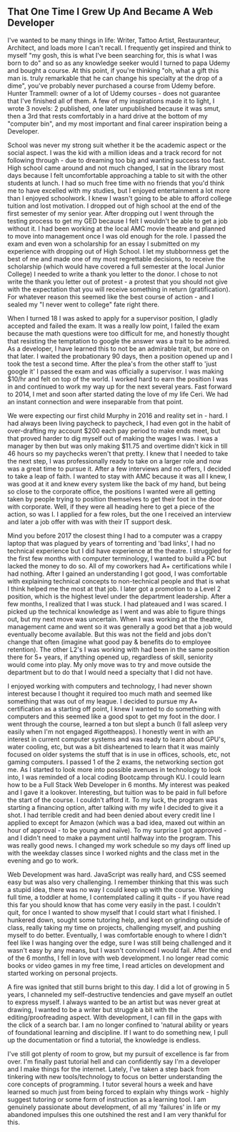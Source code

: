 ## That One Time I Grew Up And Became A Web Developer

I've wanted to be many things in life: Writer, Tattoo Artist, Restauranteur, Architect, and loads more I can't recall. I frequently get inspired and think to myself "my gosh, this is what I've been searching for, this is what I was born to do" and so as any knowledge seeker would I turned to papa Udemy and bought a course. At this point, if you're thinking "oh, what a gift this man is. truly remarkable that he can change his specialty at the drop of a dime", you've probably never purchased a course from Udemy before. Hunter Trammell: owner of a lot of Udemy courses - does not guarantee that I've finished all of them. A few of my inspirations made it to light, I wrote 3 novels: 2 published, one later unpublished because it was smut, then a 3rd that rests comfortably in a hard drive at the bottom of my "computer bin", and my most important and final career inspiration being a Developer.

School was never my strong suit whether it be the academic aspect or the social aspect. I was the kid with a million ideas and a track record for not following through - due to dreaming too big and wanting success too fast. High school came around and not much changed, I sat in the library most days because I felt uncomfortable approaching a table to sit with the other students at lunch. I had so much free time with no friends that you'd think me to have excelled with my studies, but I enjoyed entertainment a lot more than I enjoyed schoolwork. I knew I wasn't going to be able to afford college tuition and lost motivation. I dropped out of high school at the end of the first semester of my senior year. After dropping out I went through the testing process to get my GED because I felt I wouldn't be able to get a job without it. I had been working at the local AMC movie theatre and planned to move into management once I was old enough for the role. I passed the exam and even won a scholarship for an essay I submitted on my experience with dropping out of High School. I let my stubbornness get the best of me and made one of my most regrettable decisions, to receive the scholarship (which would have covered a full semester at the local Junior College) I needed to write a thank you letter to the donor. I chose to not write the thank you letter out of protest - a protest that you should not give with the expectation that you will receive something in return (gratification). For whatever reason this seemed like the best course of action - and I sealed my "I never went to college" fate right there.

When I turned 18 I was asked to apply for a supervisor position, I gladly accepted and failed the exam. It was a really low point, I failed the exam because the math questions were too difficult for me, and honestly thought that resisting the temptation to google the answer was a trait to be admired. As a developer, I have learned this to not be an admirable trait, but more on that later. I waited the probationary 90 days, then a position opened up and I took the test a second time. After the plea's from the other staff to 'just google it' I passed the exam and was officially a supervisor. I was making $10/hr and felt on top of the world. I worked hard to earn the position I was in and continued to work my way up for the next several years. Fast forward to 2014, I met and soon after started dating the love of my life Ceri. We had an instant connection and were inseparable from that point.

We were expecting our first child Murphy in 2016 and reality set in - hard. I had always been living paycheck to paycheck, I had even got in the habit of over-drafting my account $200 each pay period to make ends meet, but that proved harder to dig myself out of making the wages I was. I was a manager by then but was only making $11.75 and overtime didn't kick in till 46 hours so my paychecks weren't that pretty. I knew that I needed to take the next step, I was professionally ready to take on a larger role and now was a great time to pursue it. After a few interviews and no offers, I decided to take a leap of faith. I wanted to stay with AMC because it was all I knew, I was good at it and knew every system like the back of my hand, but being so close to the corporate office, the positions I wanted were all getting taken by people trying to position themselves to get their foot in the door with corporate. Well, if they were all heading here to get a piece of the action, so was I. I applied for a few roles, but the one I received an interview and later a job offer with was with their IT support desk.

Mind you before 2017 the closest thing I had to a computer was a crappy laptop that was plagued by years of torrenting and 'bad links', I had no technical experience but I did have experience at the theatre. I struggled for the first few months with computer terminology, I wanted to build a PC but lacked the money to do so. All of my coworkers had A+ certifications while I had nothing. After I gained an understanding I got good, I was comfortable with explaining technical concepts to non-technical people and that is what I think helped me the most at that job. I later got a promotion to a Level 2 position, which is the highest level under the department leadership. After a few months, I realized that I was stuck. I had plateaued and I was scared. I picked up the technical knowledge as I went and was able to figure things out, but my next move was uncertain. When I was working at the theatre, management came and went so it was generally a good bet that a job would eventually become available. But this was not the field and jobs don't change that often (imagine what good pay & benefits do to employee retention). The other L2's I was working with had been in the same position there for 5+ years, if anything opened up, regardless of skill, seniority would come into play. My only move was to try and move outside the department but to do that I would need a specialty that I did not have.

I enjoyed working with computers and technology, I had never shown interest because I thought it required too much math and seemed like something that was out of my league. I decided to pursue my A+ certification as a starting off point, I knew I wanted to do something with computers and this seemed like a good spot to get my foot in the door. I went through the course, learned a ton but slept a bunch (I fall asleep very easily when I'm not engaged #igottheapps). I honestly went in with an interest in current computer systems and was ready to learn about GPU's, water cooling, etc, but was a bit disheartened to learn that it was mainly focused on older systems the stuff that is in use in offices, schools, etc, not gaming computers. I passed 1 of the 2 exams, the networking section got me. As I started to look more into possible avenues in technology to look into, I was reminded of a local coding Bootcamp through KU. I could learn how to be a Full Stack Web Developer in 6 months. My interest was peaked and I gave it a lookover. Interesting, but tuition was to be paid in full before the start of the course. I couldn't afford it. To my luck, the program was starting a financing option, after talking with my wife I decided to give it a shot. I had terrible credit and had been denied about every credit line I applied to except for Amazon (which was a bad idea, maxed out within an hour of approval - to be young and naïve). To my surprise I got approved - and I didn't need to make a payment until halfway into the program. This was really good news. I changed my work schedule so my days off lined up with the weekday classes since I worked nights and the class met in the evening and go to work.

Web Development was hard. JavaScript was really hard, and CSS seemed easy but was also very challenging. I remember thinking that this was such a stupid idea, there was no way I could keep up with the course. Working full time, a toddler at home, I contemplated calling it quits - if you have read this far you should know that has come very easily in the past. I couldn't quit, for once I wanted to show myself that I could start what I finished. I hunkered down, sought some tutoring help, and kept on grinding outside of class, really taking my time on projects, challenging myself, and pushing myself to do better. Eventually, I was comfortable enough to where I didn't feel like I was hanging over the edge, sure I was still being challenged and it wasn't easy by any means, but I wasn't convinced I would fail. After the end of the 6 months, I fell in love with web development. I no longer read comic books or video games in my free time, I read articles on development and started working on personal projects.

A fire was ignited that still burns bright to this day. I did a lot of growing in 5 years, I channeled my self-destructive tendencies and gave myself an outlet to express myself. I always wanted to be an artist but was never great at drawing, I wanted to be a writer but struggle a bit with the editing/proofreading aspect. With development, I can fill in the gaps with the click of a search bar. I am no longer confined to 'natural ability or years of foundational learning and discipline. If I want to do something new, I pull up the documentation or find a tutorial, the knowledge is endless.

I've still got plenty of room to grow, but my pursuit of excellence is far from over. I'm finally past tutorial hell and can confidently say I'm a developer and I make things for the internet. Lately, I've taken a step back from tinkering with new tools/technology to focus on better understanding the core concepts of programming. I tutor several hours a week and have learned so much just from being forced to explain why things work - highly suggest tutoring or some form of instruction as a learning tool. I am genuinely passionate about development, of all my 'failures' in life or my abandoned impulses this one outshined the rest and I am very thankful for this.
